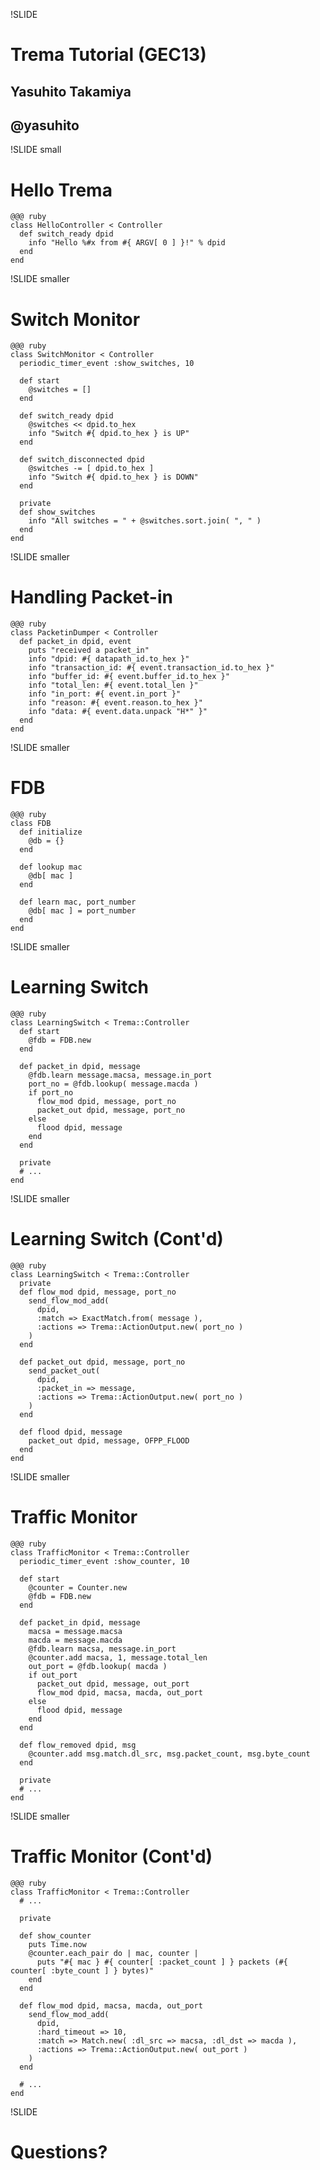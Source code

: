 !SLIDE 
# Trema Tutorial (GEC13) #######################################################
## Yasuhito Takamiya
## @yasuhito


!SLIDE small
# Hello Trema ##################################################################

	@@@ ruby
	class HelloController < Controller
	  def switch_ready dpid
	    info "Hello %#x from #{ ARGV[ 0 ] }!" % dpid
	  end
	end


!SLIDE smaller
# Switch Monitor ###############################################################

	@@@ ruby
	class SwitchMonitor < Controller
	  periodic_timer_event :show_switches, 10
	
	  def start
	    @switches = []
	  end
	
	  def switch_ready dpid
	    @switches << dpid.to_hex
	    info "Switch #{ dpid.to_hex } is UP"
	  end
	
	  def switch_disconnected dpid
	    @switches -= [ dpid.to_hex ]
	    info "Switch #{ dpid.to_hex } is DOWN"
	  end
	
	  private
	  def show_switches
	    info "All switches = " + @switches.sort.join( ", " )
	  end
	end


!SLIDE smaller
# Handling Packet-in ###########################################################

	@@@ ruby
	class PacketinDumper < Controller
	  def packet_in dpid, event
	    puts "received a packet_in"
	    info "dpid: #{ datapath_id.to_hex }"
	    info "transaction_id: #{ event.transaction_id.to_hex }"
	    info "buffer_id: #{ event.buffer_id.to_hex }"
	    info "total_len: #{ event.total_len }"
	    info "in_port: #{ event.in_port }"
	    info "reason: #{ event.reason.to_hex }"
	    info "data: #{ event.data.unpack "H*" }"
	  end
	end


!SLIDE smaller
# FDB ##########################################################################

	@@@ ruby
	class FDB
	  def initialize
	    @db = {}
	  end
	
	  def lookup mac
	    @db[ mac ]
	  end
	
	  def learn mac, port_number
	    @db[ mac ] = port_number
	  end
	end


!SLIDE smaller
# Learning Switch ##############################################################

	@@@ ruby
	class LearningSwitch < Trema::Controller
	  def start
	    @fdb = FDB.new
	  end
	
	  def packet_in dpid, message
	    @fdb.learn message.macsa, message.in_port
	    port_no = @fdb.lookup( message.macda )
	    if port_no
	      flow_mod dpid, message, port_no
	      packet_out dpid, message, port_no
	    else
	      flood dpid, message
	    end
	  end
	
	  private
	  # ...
	end


!SLIDE smaller
# Learning Switch (Cont'd) #####################################################

	@@@ ruby
	class LearningSwitch < Trema::Controller
	  private
	  def flow_mod dpid, message, port_no
	    send_flow_mod_add(
	      dpid,
	      :match => ExactMatch.from( message ),
	      :actions => Trema::ActionOutput.new( port_no )
	    )
	  end

	  def packet_out dpid, message, port_no
	    send_packet_out(
	      dpid,
	      :packet_in => message,
	      :actions => Trema::ActionOutput.new( port_no )
	    )
	  end
	
	  def flood dpid, message
	    packet_out dpid, message, OFPP_FLOOD
	  end
	end


!SLIDE smaller
# Traffic Monitor ##############################################################

	@@@ ruby
	class TrafficMonitor < Trema::Controller
	  periodic_timer_event :show_counter, 10
	
	  def start
	    @counter = Counter.new
	    @fdb = FDB.new
	  end

	  def packet_in dpid, message
	    macsa = message.macsa
	    macda = message.macda
	    @fdb.learn macsa, message.in_port
	    @counter.add macsa, 1, message.total_len
	    out_port = @fdb.lookup( macda )
	    if out_port
	      packet_out dpid, message, out_port
	      flow_mod dpid, macsa, macda, out_port
	    else
	      flood dpid, message
	    end
	  end
	
	  def flow_removed dpid, msg
	    @counter.add msg.match.dl_src, msg.packet_count, msg.byte_count
	  end
	
	  private
	  # ...
	end


!SLIDE smaller
# Traffic Monitor (Cont'd) #####################################################

	@@@ ruby
	class TrafficMonitor < Trema::Controller
	  # ...
	
	  private
	
	  def show_counter
	    puts Time.now
	    @counter.each_pair do | mac, counter |
	      puts "#{ mac } #{ counter[ :packet_count ] } packets (#{ counter[ :byte_count ] } bytes)"
	    end
	  end
	
	  def flow_mod dpid, macsa, macda, out_port
	    send_flow_mod_add(
	      dpid,
	      :hard_timeout => 10,
	      :match => Match.new( :dl_src => macsa, :dl_dst => macda ),
	      :actions => Trema::ActionOutput.new( out_port )
	    )
	  end
	
	  # ...
	end


!SLIDE 
# Questions? ###################################################################

